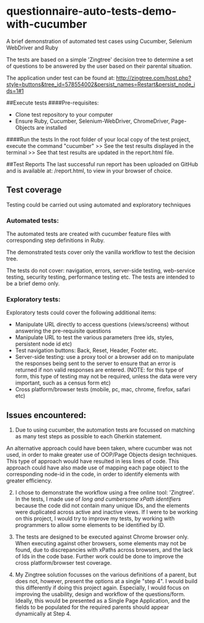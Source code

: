 # questionnaire-auto-tests-demo-with-cucumber
A brief demonstration of automated test cases using Cucumber, Selenium WebDriver and Ruby  

The tests are based on a simple 'Zingtree' decision tree to determine a set of questions to be answered by the user based on their parental situation.  

The application under test can be found at: http://zingtree.com/host.php?style=buttons&tree_id=578554002&persist_names=Restart&persist_node_ids=1#1  

##Execute tests
####Pre-requisites:

* Clone test repository to your computer  
* Ensure Ruby, Cucumber, Selenium-WebDriver, ChromeDriver, Page-Objects are installed

####Run the tests
In the root folder of your local copy of the test project, execute the command "cucumber" >> See the test results displayed in the terminal >> See that test results are updated in the report.html file. 

##Test Reports
The last successful run report has been uploaded on GitHub and is available at: /report.html, to view in your browser of choice.

## Test coverage
Testing could be carried out using automated and exploratory techniques

### Automated tests: 
The automated tests are created with cucumber feature files with corresponding step definitions in Ruby.  

The demonstrated tests cover only the vanilla workflow to test the decision tree.  

The tests do not cover: navigation, errors, server-side testing, web-service testing, security testing, performance testing etc. The tests are intended to be a brief demo only. 

### Exploratory tests: 
Exploratory tests could cover the following additional items:   

* Manipulate URL directly to access questions (views/screens) without answering the pre-requisite questions
* Manipulate URL to test the various parameters (tree ids, styles, persistent node id etc)
* Test navigation buttons: Back, Reset, Header, Footer etc. 
* Server-side testing: use a proxy tool or a browser add on to manipulate the responses being sent to the server to ensure that an error is returned if non valid responses are entered. (NOTE: for this type of form, this type of testing may not be required, unless the data were very important, such as a census form etc)
* Cross platform/browser tests (mobile, pc, mac, chrome, firefox, safari etc)

## Issues encountered: 
1) Due to using cucumber, the automation tests are focussed on matching as many test steps as possible to each Gherkin statement.  
 
An alternative approach could have been taken, where cucumber was not used, in order to make greater use of OOP/Page Objects design techniques. This type of approach would have resulted in less lines of code. This approach could have also made use of mapping each page object to the corresponding node-id in the code, in order to identify elements with greater efficiency.  

2) I chose to demonstrate the workflow using a free online tool: 'Zingtree'. In the tests, I made use of *long and cumbersome xPath identifiers* because the code did not contain many unique IDs, and the elements were duplicated across active and inactive views. If I were to be working on this project, I would try to improve my tests, by working with programmers to allow some elements to be identified by ID.    
         
3) The tests are designed to be executed against Chrome browser only. When executing against other browsers, some elements may not be found, due to discrepancies with xPaths across browsers, and the lack of Ids in the code base.  Further work could be done to improve the cross platform/browser test coverage. 

4) My Zingtree solution focusses on the various definitions of a parent, but does not, however, present the options at a single "step 4". I would build this differently if doing this project again. Especially, I would focus on improving the usability, design and workflow of the questions/form. Ideally, this would be presented as a Single Page Application, and the fields to be populated for the required parents should appear dynamically at Step 4. 

